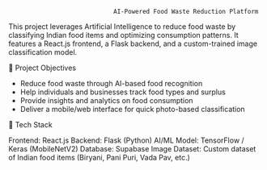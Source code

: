                                  AI-Powered Food Waste Reduction Platform

This project leverages Artificial Intelligence to reduce food waste by classifying Indian food items and optimizing consumption patterns. It features a React.js frontend, a Flask backend, and a custom-trained image classification model.

 📌 Project Objectives

- Reduce food waste through AI-based food recognition
- Help individuals and businesses track food types and surplus
- Provide insights and analytics on food consumption
- Deliver a mobile/web interface for quick photo-based classification


🧱 Tech Stack

Frontend: React.js
Backend: Flask (Python)
AI/ML Model: TensorFlow / Keras (MobileNetV2)
Database: Supabase
Image Dataset: Custom dataset of Indian food items (Biryani, Pani Puri, Vada Pav, etc.)


